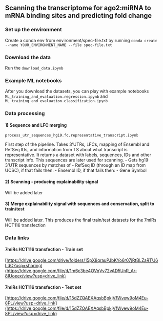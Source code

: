 ## Scanning the transcriptome for ago2:miRNA to mRNA binding sites and predicting fold change

### Set up the environment
Create a conda env from environment/spec-file.txt by running ```conda create --name YOUR_ENVIRONMENT_NAME --file spec-file.txt```

### Download the data
Run the ```download_data.ipynb```

### Example ML notebooks
After you download the datasets, you can play with example notebooks ```ML_training_and_evaluation.regression.ipynb``` and ```ML_training_and_evaluation.classification.ipynb```

### Data processing
#### 1) Sequence and LFC merging
```process_utr_sequences_hg19.fc.representative_transcript.ipynb```

First step of the pipeline. Takes 3'UTRs, LFCs, mapping of Ensembl and RefSeq IDs, and information from TS about what transcript is representative. It returns a dataset with labels, sequences, IDs and other transcript info. This sequences are later used for scanning.
    - Gets hg19 3’UTR sequences by matches of 
        - RefSeq ID (through an ID map from UCSC), if that fails then:
        - Ensembl ID, if that fails then:
        - Gene Symbol
#### 2) Scanning - producing explainability signal

Will be added later
#### 3) Merge explainability signal with sequences and conservation, split to train/test

Will be added later. This produces the final train/test datasets for the 7miRs HCT116 transfection

### Data links
#### 7miRs HCT116 transfection - Train set
[https://drive.google.com/drive/folders/15pX8qrauPJbKYo6r07jRtBLZaRTU6LdO?usp=sharing](https://drive.google.com/file/d/1m6c3be4OVqVv72vAD5UnR_Ar-8IUoeex/view?usp=drive_link)
#### 7miRs HCT116 transfection - Test set
[https://drive.google.com/file/d/15dZZQAEXAqsbBpkjVfWvew9oM4Eu-8PL/view?usp=drive_link](https://drive.google.com/file/d/15dZZQAEXAqsbBpkjVfWvew9oM4Eu-8PL/view?usp=drive_link)

